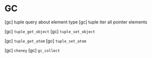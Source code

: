 # GC

[gc] tuple query about element type
[gc] tuple iter all pointer elements

[gc] `tuple_get_object`
[gc] `tuple_set_object`

[gc] `tuple_get_atom`
[gc] `tuple_set_atom`

[gc] `cheney`
[gc] `gc_collect`
